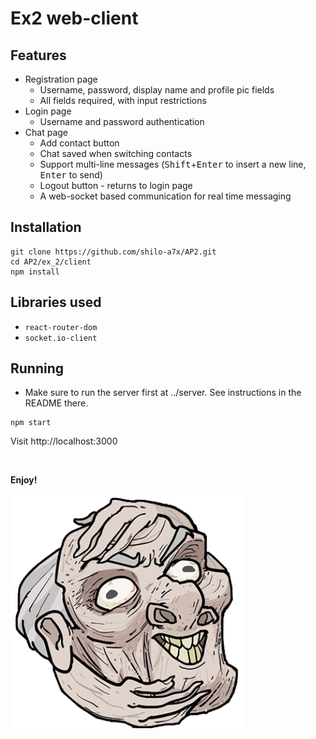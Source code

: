 # Ex2 web-client

## Features

-   Registration page
    -   Username, password, display name and profile pic fields
    -   All fields required, with input restrictions
-   Login page
    -   Username and password authentication
-   Chat page
    -   Add contact button
    -   Chat saved when switching contacts
    -   Support multi-line messages (<kbd>Shift</kbd>+<kbd>Enter</kbd> to insert a new line, <kbd>Enter</kbd> to send)
    -   Logout button - returns to login page
    -   A web-socket based communication for real time messaging

## Installation

```shell
git clone https://github.com/shilo-a7x/AP2.git
cd AP2/ex_2/client
npm install
```

## Libraries used

-   `react-router-dom`
-   `socket.io-client`

## Running

-   Make sure to run the server first at ../server. See instructions in the README there.

```shell
npm start
```

Visit http://localhost:3000

<br>

**Enjoy!**

![like a mozzarella](public/profilePic/grandpa.png)

